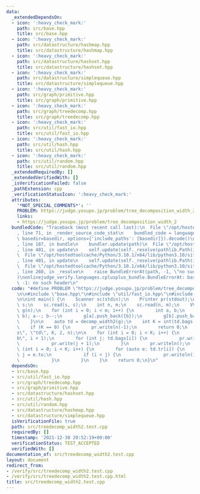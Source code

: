 ```yaml
---
data:
  _extendedDependsOn:
  - icon: ':heavy_check_mark:'
    path: src/base.hpp
    title: src/base.hpp
  - icon: ':heavy_check_mark:'
    path: src/datastructure/hashmap.hpp
    title: src/datastructure/hashmap.hpp
  - icon: ':heavy_check_mark:'
    path: src/datastructure/hashset.hpp
    title: src/datastructure/hashset.hpp
  - icon: ':heavy_check_mark:'
    path: src/datastructure/simplequeue.hpp
    title: src/datastructure/simplequeue.hpp
  - icon: ':heavy_check_mark:'
    path: src/graph/primitive.hpp
    title: src/graph/primitive.hpp
  - icon: ':heavy_check_mark:'
    path: src/graph/treedecomp.hpp
    title: src/graph/treedecomp.hpp
  - icon: ':heavy_check_mark:'
    path: src/util/fast_io.hpp
    title: src/util/fast_io.hpp
  - icon: ':heavy_check_mark:'
    path: src/util/hash.hpp
    title: src/util/hash.hpp
  - icon: ':heavy_check_mark:'
    path: src/util/random.hpp
    title: src/util/random.hpp
  _extendedRequiredBy: []
  _extendedVerifiedWith: []
  _isVerificationFailed: false
  _pathExtension: cpp
  _verificationStatusIcon: ':heavy_check_mark:'
  attributes:
    '*NOT_SPECIAL_COMMENTS*': ''
    PROBLEM: https://judge.yosupo.jp/problem/tree_decomposition_width_2
    links:
    - https://judge.yosupo.jp/problem/tree_decomposition_width_2
  bundledCode: "Traceback (most recent call last):\n  File \"/opt/hostedtoolcache/Python/3.10.1/x64/lib/python3.10/site-packages/onlinejudge_verify/documentation/build.py\"\
    , line 71, in _render_source_code_stat\n    bundled_code = language.bundle(stat.path,\
    \ basedir=basedir, options={'include_paths': [basedir]}).decode()\n  File \"/opt/hostedtoolcache/Python/3.10.1/x64/lib/python3.10/site-packages/onlinejudge_verify/languages/cplusplus.py\"\
    , line 187, in bundle\n    bundler.update(path)\n  File \"/opt/hostedtoolcache/Python/3.10.1/x64/lib/python3.10/site-packages/onlinejudge_verify/languages/cplusplus_bundle.py\"\
    , line 401, in update\n    self.update(self._resolve(pathlib.Path(included), included_from=path))\n\
    \  File \"/opt/hostedtoolcache/Python/3.10.1/x64/lib/python3.10/site-packages/onlinejudge_verify/languages/cplusplus_bundle.py\"\
    , line 401, in update\n    self.update(self._resolve(pathlib.Path(included), included_from=path))\n\
    \  File \"/opt/hostedtoolcache/Python/3.10.1/x64/lib/python3.10/site-packages/onlinejudge_verify/languages/cplusplus_bundle.py\"\
    , line 260, in _resolve\n    raise BundleErrorAt(path, -1, \"no such header\"\
    )\nonlinejudge_verify.languages.cplusplus_bundle.BundleErrorAt: base.hpp: line\
    \ -1: no such header\n"
  code: "#define PROBLEM \"https://judge.yosupo.jp/problem/tree_decomposition_width_2\"\
    \n\n#include \"base.hpp\"\n#include \"util/fast_io.hpp\"\n#include \"graph/treedecomp.hpp\"\
    \n\nint main() {\n    Scanner sc(stdin);\n    Printer pr(stdout);\n\n    string\
    \ s;\n    sc.read(s, s);\n    int n, m;\n    sc.read(n, m);\n    VV<SimpleEdge>\
    \ g(n);\n    for (int i = 0; i < m; i++) {\n        int a, b;\n        sc.read(a,\
    \ b); a--; b--;\n        g[a].push_back({b});\n        g[b].push_back({a});\n\
    \    }\n\n    auto td = decomp_width2(g);\n    int K = int(td.bags.size());\n\
    \    if (K == 0) {\n        pr.writeln(-1);\n        return 0;\n    }\n    pr.writeln(\"\
    s\", \"td\", K, 2, n);\n\n    for (int i = 0; i < K; i++) {\n        pr.write(\"\
    b\", i + 1);\n        for (int j: td.bags[i]) {\n            pr.write(' ');\n\
    \            pr.write(j + 1);\n        }\n        pr.writeln();\n    }\n    for\
    \ (int i = 0; i < K; i++) {\n        for (auto e: td.tr[i]) {\n            int\
    \ j = e.to;\n            if (i < j) {\n                pr.writeln(i + 1, j + 1);\n\
    \            }\n        }\n    }\n    return 0;\n}\n"
  dependsOn:
  - src/base.hpp
  - src/util/fast_io.hpp
  - src/graph/treedecomp.hpp
  - src/graph/primitive.hpp
  - src/datastructure/hashset.hpp
  - src/util/hash.hpp
  - src/util/random.hpp
  - src/datastructure/hashmap.hpp
  - src/datastructure/simplequeue.hpp
  isVerificationFile: true
  path: src/treedecomp_width2.test.cpp
  requiredBy: []
  timestamp: '2021-12-30 20:52:19+09:00'
  verificationStatus: TEST_ACCEPTED
  verifiedWith: []
documentation_of: src/treedecomp_width2.test.cpp
layout: document
redirect_from:
- /verify/src/treedecomp_width2.test.cpp
- /verify/src/treedecomp_width2.test.cpp.html
title: src/treedecomp_width2.test.cpp
---
```

